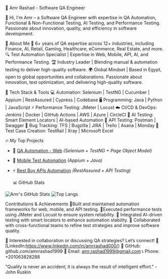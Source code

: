 🚀 Amr Rashad - Software QA Engineer

👋 Hi, I'm Amr – a Software QA Engineer with expertise in QA Automation, Functional & Non-Functional Testing, AI Testing, and Performance Testing. Passionate about innovation, quality, and efficiency in software development.

🌟 About Me
🎯 6+ years of QA expertise across 12+ industries, including Finance, AI, Retail, Gaming, Healthcare, eCommerce, Real Estate, and more.
🔍 Test Automation Specialist | Expertise in Web, Mobile, API, AI, and Performance Testing.
🏆 Industry Leader | Blending manual & automation testing to deliver high-quality software.
🌍 Global Mindset | Based in Egypt, open to global opportunities and collaborations.
 Passionate about innovation, test optimization, and delivering high-quality software.




🚀 Tech Stack & Tools
💻 Automation: Selenium | TestNG | Cucumber | Appium | RestAssured | Cypress | Codebase
🖥️ Programming: Java | Python | JavaScript
⚡ Performance Testing: JMeter | Locust
☁️ CI/CD & DevOps: Jenkins | Docker | GitHub Actions | AWS | Azure | CircleCI
🤖 AI Testing: Smart Element Locators | AI-based Automation
🔗 API Testing: Postman | Swagger
🐞 Bug Tracking: TFS | Bugzilla | JIRA | Trello | Asana | Monday
📝 Test Case Creation: TestRail | Xray | Microsoft Excel

🔥 My Top Projects
- 🚀 [QA Automation - Web](https://github.com/amrrashad1999/QA_Automation-Web) *(Selenium + TestNG + Page Object Model)*
- 📱 [Mobile Test Automation](https://github.com/amrrashad1999/mobile-automation) *(Appium + Java)*
- ⚡ [Best Buy APIs Automation](https://github.com/amrrashad1999/Best-Buy-APIs) *(RestAssured + API Testing)*

  📊 GitHub Stats

![Amr's GitHub Stats](https://github-readme-stats.vercel.app/api?username=amrrashad1999&show_icons=true&theme=dark&count_private=true)
![Top Langs](https://github-readme-stats.vercel.app/api/top-langs/?username=amrrashad1999&layout=compact&theme=dark)

Contributions & Achievements
🔹Built and maintained automation frameworks for web, mobile, and API testing.
🔹Executed performance tests using JMeter and Locust to ensure system reliability.
🔹 Integrated AI-driven testing with smart locators to enhance automation stability.
🔹 Collaborated with cross-functional teams to refine test strategies and improve software quality.

🚀 Interested in collaboration or discussing QA strategies? Let’s connect!
📌 [LinkedIn:https://www.linkedin.com/in/amrrashad000/)
📌 GitHub: github.com/amrrashad1999
📩 Email: amr.rashad1999@gmail.com
📞 Phone: +201063828288

"Quality is never an accident; it is always the result of intelligent effort." - John Ruskin 
